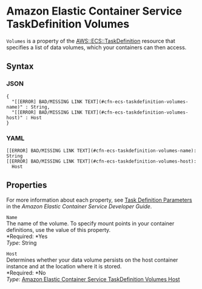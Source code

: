 # Amazon Elastic Container Service TaskDefinition Volumes<a name="aws-properties-ecs-taskdefinition-volumes"></a>

`Volumes` is a property of the [AWS::ECS::TaskDefinition](aws-resource-ecs-taskdefinition.md) resource that specifies a list of data volumes, which your containers can then access\.

## Syntax<a name="w3ab2c21c14d727b5"></a>

### JSON<a name="aws-properties-ecs-taskdefinition-volumes-syntax.json"></a>

```
{
  "[[ERROR] BAD/MISSING LINK TEXT](#cfn-ecs-taskdefinition-volumes-name)" : String,
  "[[ERROR] BAD/MISSING LINK TEXT](#cfn-ecs-taskdefinition-volumes-host)" : Host
}
```

### YAML<a name="aws-properties-ecs-taskdefinition-volumes-syntax.yaml"></a>

```
[[ERROR] BAD/MISSING LINK TEXT](#cfn-ecs-taskdefinition-volumes-name): String
[[ERROR] BAD/MISSING LINK TEXT](#cfn-ecs-taskdefinition-volumes-host):
  Host
```

## Properties<a name="w3ab2c21c14d727b7"></a>

For more information about each property, see [Task Definition Parameters](http://docs.aws.amazon.com/AmazonECS/latest/developerguide//task_definition_parameters.html) in the *Amazon Elastic Container Service Developer Guide*\.

`Name`  
The name of the volume\. To specify mount points in your container definitions, use the value of this property\.  
*Required: *Yes  
*Type*: String

`Host`  
Determines whether your data volume persists on the host container instance and at the location where it is stored\.  
*Required: *No  
*Type*: [Amazon Elastic Container Service TaskDefinition Volumes Host](aws-properties-ecs-taskdefinition-volumes-host.md)